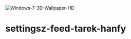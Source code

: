 ![Windows-7-3D-Wallpaper-HD](https://user-images.githubusercontent.com/65197356/192662726-4a8919ac-3559-4f9a-bf1f-8f6f346e3448.jpg)
# settingsz-feed-tarek-hanfy

